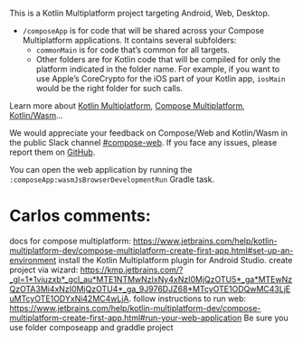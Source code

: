This is a Kotlin Multiplatform project targeting Android, Web, Desktop.

* `/composeApp` is for code that will be shared across your Compose Multiplatform applications.
  It contains several subfolders:
  - `commonMain` is for code that’s common for all targets.
  - Other folders are for Kotlin code that will be compiled for only the platform indicated in the folder name.
    For example, if you want to use Apple’s CoreCrypto for the iOS part of your Kotlin app,
    `iosMain` would be the right folder for such calls.


Learn more about [Kotlin Multiplatform](https://www.jetbrains.com/help/kotlin-multiplatform-dev/get-started.html),
[Compose Multiplatform](https://github.com/JetBrains/compose-multiplatform/#compose-multiplatform),
[Kotlin/Wasm](https://kotl.in/wasm/)…

We would appreciate your feedback on Compose/Web and Kotlin/Wasm in the public Slack channel [#compose-web](https://slack-chats.kotlinlang.org/c/compose-web).
If you face any issues, please report them on [GitHub](https://github.com/JetBrains/compose-multiplatform/issues).

You can open the web application by running the `:composeApp:wasmJsBrowserDevelopmentRun` Gradle task.

# Carlos comments:
docs for compose multiplatform: https://www.jetbrains.com/help/kotlin-multiplatform-dev/compose-multiplatform-create-first-app.html#set-up-an-environment
install the Kotlin Multiplatform plugin for Android Studio.
create project via wizard: https://kmp.jetbrains.com/?_gl=1*1viuzxb*_gcl_au*MTE1NTMwNzIxNy4xNzI0MjQzOTU5*_ga*MTEwNzQzOTA3Mi4xNzI0MjQzOTU4*_ga_9J976DJZ68*MTcyOTE1ODQwMC43LjEuMTcyOTE1ODYxNi42MC4wLjA.
follow instructions to run web: https://www.jetbrains.com/help/kotlin-multiplatform-dev/compose-multiplatform-create-first-app.html#run-your-web-application
Be sure you use folder composeapp and graddle project